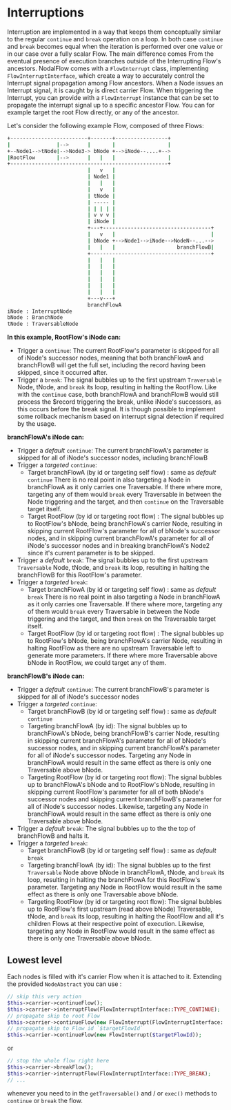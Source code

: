 # Interruptions

Interruption are implemented in a way that keeps them conceptually similar to the regular `continue` and `break` operation on a loop. In both case  `continue` and `break` becomes equal when the iteration is performed over one value or in our case over a fully scalar Flow. 
The main difference comes From the eventual presence of execution branches outside of the Interrupting Flow's ancestors.
NodalFlow comes with a `FlowInterrupt` class, implementing `FlowInterruptInterface`, which create a way to accurately control the Interrupt signal propagation among Flow ancestors.
When a Node issues an Interrupt signal, it is caught by is direct carrier Flow. When triggering the Interrupt, you can provide with a `FlowInterrupt` instance that can be set to propagate the interrupt signal up to a specific ancestor Flow. You can for example target the root Flow directly, or any of the ancestor.

Let's consider the following example Flow, composed of three Flows:

```bash
+-------------------------+-------+-----------------+
|               |-->      |       |                 |
+--Node1-->tNode|-->Node3-> bNode +-->iNode--....+-->
|RootFlow       |-->      |   |   |                 |
+---------------------------------------------------+
                          |   v   |
                          | Node1 |
                          |   |   |
                          |   v   |
                          | tNode |
                          | ----- |
                          | | | | |
                          | v v v |
                          | iNode |
                          +---+-----------------------------------+
                          |   v   |                               |
                          | bNode +-->Node1-->iNode-->NodeN--...-->
                          |   |   |                    branchFlowB|
                          +---------------------------------------+
                          |   |   |
                          |   |   |
                          |   |   |
                          |   |   |
                          |   |   |
                          |   |   | 
                          +---v---+
                          branchFlowA
iNode : InterruptNode
bNode : BranchNode
tNode : TraversableNode

```

**In this example, RootFlow's iNode can:**
- Trigger a `continue`: The current RootFlow's parameter is skipped for all of iNode's successor nodes, meaning that both branchFlowA and branchFlowB will get the full set, including the record having been skipped, since it occurred after.
- Trigger a `break`: The signal bubbles up to the first upstream `Traversable` Node, tNode, and `break` its loop, resulting in halting the RootFlow. Like with the `continue` case, both branchFlowA and branchFlowB would still process the $record triggering the break, unlike iNode's successors, as this occurs before the break signal. It is though possible to implement some rollback mechanism based on interrupt signal detection if required by the usage.

**branchFlowA's iNode can:**
- Trigger a _default_ `continue`: The current branchFlowA's parameter is skipped for all of iNode's successor nodes, including branchFlowB
- Trigger a _targeted_ `continue`:
    - Target branchFlowA (by id or targeting self flow) : same as _default_ `continue`
    There is no real point in also targeting a Node in branchFlowA as it only carries one Traversable. If there where more, targeting any of them would `break` every Traversable in between the Node triggering and the target, and then `continue` on the Traversable target itself.
    - Target RootFlow (by id or targeting root flow) : The signal bubbles up to RootFlow's bNode, being branchFlowA's carrier Node, resulting in skipping current RootFlow's parameter for all of bNode's successor nodes, and in skipping current branchFlowA's parameter for all of iNode's successor nodes and in breaking branchFlowA's Node2 since it's current parameter is to be skipped.
- Trigger a _default_ `break`: The signal bubbles up to the first upstream `Traversable` Node, tNode, and `break` its loop, resulting in halting the branchFlowB for this RootFlow's parameter.
- Trigger a _targeted_ `break`:
    - Target branchFlowA (by id or targeting self flow) : same as _default_ `break`
    There is no real point in also targeting a Node in branchFlowA as it only carries one Traversable. If there where more, targeting any of them would `break` every Traversable in between the Node triggering and the target, and then `break` on the Traversable target itself.
    - Target RootFlow (by id or targeting root flow) : The signal bubbles up to RootFlow's bNode, being branchFlowA's carrier Node, resulting in halting RootFlow as there are no upstream Traversable left to generate more parameters. If there where more Traversable above bNode in RootFlow, we could target any of them.

**branchFlowB's iNode can:**
- Trigger a _default_ `continue`: The current branchFlowB's parameter is skipped for all of iNode's successor nodes
- Trigger a _targeted_ `continue`:
    - Target branchFlowB (by id or targeting self flow) : same as _default_ `continue`
    - Targeting branchFlowA (by id): The signal bubbles up to branchFlowA's bNode, being branchFlowB's carrier Node, resulting in skipping current branchFlowA's parameter for all of bNode's successor nodes, and in skipping current branchFlowA's parameter for all of iNode's successor nodes. Targeting any Node in branchFlowA would result in the same effect as there is only one Traversable above bNode.
    - Targeting RootFlow (by id or targeting root flow): The signal bubbles up to branchFlowA's bNode and to RootFlow's bNode, resulting in skipping current RootFlow's parameter for all of both bNode's successor nodes and skipping current branchFlowB's parameter for all of iNode's successor nodes. Likewise, targeting any Node in branchFlowA would result in the same effect as there is only one Traversable above bNode.
- Trigger a _default_ `break`: The signal bubbles up to the the top of branchFlowB and halts it.
- Trigger a _targeted_ `break`:
    - Target branchFlowB (by id or targeting self flow) : same as _default_ `break`
    - Targeting branchFlowA (by id): The signal bubbles up to the first `Traversable` Node above bNode in branchFlowA, tNode, and `break` its loop, resulting in halting the branchFlowA for this RootFlow's parameter. Targeting any Node in RootFlow would result in the same effect as there is only one Traversable above bNode.
    - Targeting RootFlow (by id or targeting root flow): The signal bubbles up to RootFlow's first upstream (read above bNode) Traversable, tNode, and `break` its loop, resulting in halting the RootFlow and all it's children Flows at their respective point of execution. Likewise, targeting any Node in RootFlow would result in the same effect as there is only one Traversable above bNode.

## Lowest level

Each nodes is filled with it's carrier Flow when it is attached to it. Extending the provided `NodeAbstract` you can use :
```php
// skip this very action
$this->carrier->continueFlow();
$this->carrier->interruptFlow(FlowInterruptInterface::TYPE_CONTINUE);
// propagate skip to root Flow
$this->carrier->continueFlow(new FlowInterrupt(FlowInterruptInterface::TARGET_TOP));
// propagate skip to Flow id `$targetFlowId`
$this->carrier->continueFlow(new FlowInterrupt($targetFlowId));
```
or
```php
// stop the whole flow right here
$this->carrier->breakFlow();
$this->carrier->interruptFlow(FlowInterruptInterface::TYPE_BREAK);
// ...
```

whenever you need to in the `getTraversable()` and / or `exec()` methods to `continue` or `break` the flow. 
